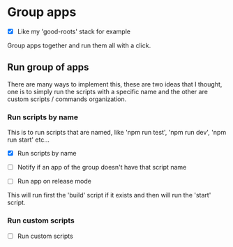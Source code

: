 # Group apps

- [x] Like my 'good-roots' stack for example

Group apps together and run them all with a click.

## Run group of apps

There are many ways to implement this, these are two ideas that I thought, one is to simply run the scripts with a specific name and the other are custom scripts / commands organization.

### Run scripts by name

This is to run scripts that are named, like 'npm run test', 'npm run dev', 'npm run start' etc...

- [x] Run scripts by name
- [ ] Notify if an app of the group doesn't have that script name

- [ ] Run app on release mode

This will run first the 'build' script if it exists and then will run the 'start' script.

### Run custom scripts

<!-- Maybe not necessary, it's easier to have a fixed script name on every app and just use that -->

- [ ] Run custom scripts

